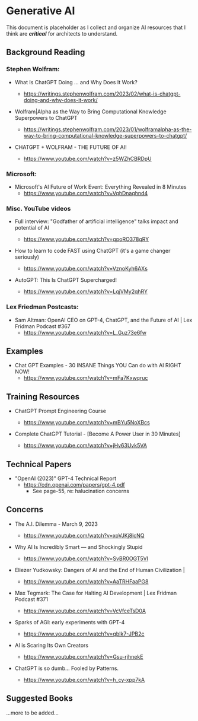 
# Generative AI 

This document is placeholder as I collect and organize AI resources that I think are ___critical___ for architects to understand.


## Background Reading

### Stephen Wolfram:
- What Is ChatGPT Doing … and Why Does It Work?
  + https://writings.stephenwolfram.com/2023/02/what-is-chatgpt-doing-and-why-does-it-work/
    
- Wolfram|Alpha as the Way to Bring Computational Knowledge Superpowers to ChatGPT
  + https://writings.stephenwolfram.com/2023/01/wolframalpha-as-the-way-to-bring-computational-knowledge-superpowers-to-chatgpt/

- CHATGPT + WOLFRAM - THE FUTURE OF AI!
  + https://www.youtube.com/watch?v=z5WZhCBRDpU


### Microsoft:
- Microsoft's AI Future of Work Event: Everything Revealed in 8 Minutes
  + https://www.youtube.com/watch?v=VqhDnaqhnd4


### Misc. YouTube videos
- Full interview: "Godfather of artificial intelligence" talks impact and potential of AI
  + https://www.youtube.com/watch?v=qpoRO378qRY


- How to learn to code FAST using ChatGPT (it's a game changer seriously)
  + https://www.youtube.com/watch?v=VznoKyh6AXs


- AutoGPT: This Is ChatGPT Supercharged!
  + https://www.youtube.com/watch?v=LqjVMy2qhRY


### Lex Friedman Postcasts:
- Sam Altman: OpenAI CEO on GPT-4, ChatGPT, and the Future of AI | Lex Fridman Podcast #367
  + https://www.youtube.com/watch?v=L_Guz73e6fw



## Examples

- Chat GPT Examples - 30 INSANE Things YOU Can do with AI RIGHT NOW!
  + https://www.youtube.com/watch?v=mFa7Kxwqruc


## Training Resources

- ChatGPT Prompt Engineering Course
  + https://www.youtube.com/watch?v=mBYu5NoXBcs


- Complete ChatGPT Tutorial - [Become A Power User in 30 Minutes]
  + https://www.youtube.com/watch?v=jHv63Uvk5VA



## Technical Papers

- "OpenAI (2023)" GPT-4 Technical Report
  + https://cdn.openai.com/papers/gpt-4.pdf
    * See page-55, re: halucination concerns



## Concerns

- The A.I. Dilemma - March 9, 2023
  + https://www.youtube.com/watch?v=xoVJKj8lcNQ


- Why AI Is Incredibly Smart — and Shockingly Stupid
  + https://www.youtube.com/watch?v=SvBR0OGT5VI


- Eliezer Yudkowsky: Dangers of AI and the End of Human Civilization |
  + https://www.youtube.com/watch?v=AaTRHFaaPG8


- Max Tegmark: The Case for Halting AI Development | Lex Fridman Podcast #371
  + https://www.youtube.com/watch?v=VcVfceTsD0A


- Sparks of AGI: early experiments with GPT-4
  + https://www.youtube.com/watch?v=qbIk7-JPB2c


- AI is Scaring Its Own Creators
  + https://www.youtube.com/watch?v=Gsu-rjhnekE


- ChatGPT is so dumb... Fooled by Patterns.
  + https://www.youtube.com/watch?v=h_cy-xpp7kA



## Suggested Books 

...more to be added...







